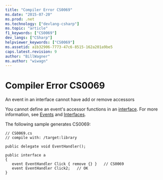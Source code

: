 ```yaml
---
title: "Compiler Error CS0069"
ms.date: "2015-07-20"
ms.prod: .net
ms.technology: ["devlang-csharp"]
ms.topic: "article"
f1_keywords: ["CS0069"]
dev_langs: ["CSharp"]
helpviewer_keywords: ["CS0069"]
ms.assetid: a1b32906-7773-47c6-8515-162a201a9be5
caps.latest.revision: 9
author: "BillWagner"
ms.author: "wiwagn"
---
```

# Compiler Error CS0069
An event in an interface cannot have add or remove accessors  
  
 You cannot define an event's accessor functions in an [interface](../../csharp/language-reference/keywords/interface.md). For more information, see [Events](../../csharp/programming-guide/events/index.md) and [Interfaces](../../csharp/programming-guide/interfaces/index.md).  
  
 The following sample generates CS0069:  
  
```  
// CS0069.cs  
// compile with: /target:library  
  
public delegate void EventHandler();  
  
public interface a  
{  
   event EventHandler Click { remove {} }   // CS0069  
   event EventHandler Click2;   // OK  
}  
```
